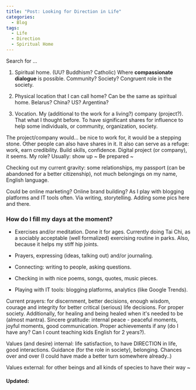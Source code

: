 ```yaml
---
title: "Post: Looking for Direction in Life"
categories:
  - Blog 
tags:
  - Life
  - Direction
  - Spiritual Home 
---
```

Search for ... 
1. Spiritual home. 
(UU? Buddhism? Catholic) Where **compassionate dialogue** is possible. 
Community? Society? Congruent role in the society. 

2. Physical location that I can call home? Can be the same as spiritual home. 
Belarus? China? US? Argentina? 

3. Vocation. 
My (additional to the work for a living?) company (project?). That what I thought before. To have significant shares for influence to help some individuals, or community, organization, society. 

The project/company would... be nice to work for, it would be a stepping stone. Other people can also have shares in it. It also can serve as a refuge: work, earn credibility. Build skills, confidence. 
Digital project (or company), it seems. 
My role? Usually: show up ~ Be prepared ~ 

Checking out my current gravity: some relationships, my passport (can be abandoned for a better citizenship), not much belongings on my name, English language. 

Could be online marketing? Online brand building? As I play with blogging platforms and IT tools often. 
Via writing, storytelling. Adding some pics here and there. 

### How do I fill my days at the moment? 
- Exercises and/or meditation. Done it for ages. Currently doing Tai Chi, as a sociably acceptable (well formalized) exercising routine in parks. Also, because it helps my stiff hip joints. 
- Prayers, expressing (ideas, talking out) and/or journaling. 
- Connecting: writing to people, asking questions. 

- Checking in with nice poems, songs, quotes, music pieces. 
- Playing with IT tools: blogging platforms, analytics (like Google Trends). 

Current prayers: for discernment, better decisions, enough wisdom, courage and integrity for better critical (serious) life decisions. 
For proper society. Additionally, for healing and being healed when it's needed to be (almost mantra). 
Sincere gratitude: internal peace - peaceful moments, joyful moments, good communication. Proper achievements if any (do I have any? Can I count teaching kids English for 2 years?). 

Values (and desire) internal: life satisfaction, to have DIRECTION in life, good interactions. Guidance (for the role in society), belonging. Chances over and over (I could have made a better turn somewhere already..)

Values external: for other beings and all kinds of species to have their way ~
 
#### Updated: 